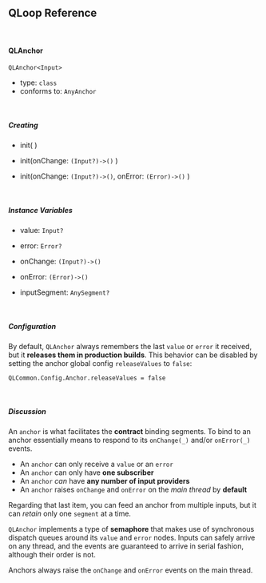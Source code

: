 
## QLoop Reference

<br />

#### QLAnchor

`QLAnchor<Input>`

- type: `class`
- conforms to: `AnyAnchor`

<br />

##### Creating

- init( )

- init(onChange: `(Input?)->()` )

- init(onChange: `(Input?)->()`, onError: `(Error)->()` )


<br />

##### Instance Variables

- value: `Input?`

- error: `Error?`

- onChange: `(Input?)->()`

- onError: `(Error)->()`

- inputSegment: `AnySegment?`


<br />

##### Configuration

By default, `QLAnchor` always remembers the last `value` or `error` it received, but
it  **releases them in production builds**. This behavior can be disabled by
setting the anchor global config `releaseValues` to `false`:

`QLCommon.Config.Anchor.releaseValues = false`

<br />

##### Discussion

An `anchor` is what facilitates the **contract** binding segments. To bind
to an anchor essentially means to respond to its `onChange(_)` and/or
`onError(_)` events.

- An `anchor` can only receive a `value` or an `error`
- An `anchor` can only have **one subscriber**
- An `anchor` *can* have **any number of input providers**
- An `anchor` raises `onChange` and `onError` on the *main thread* by **default**

Regarding that last item, you can feed an anchor from multiple inputs, but it can
*retain* only one `segment` at a time.

`QLAnchor` implements a type of **semaphore** that makes use of synchronous dispatch
queues around its `value` and `error` nodes. Inputs can safely arrive on any thread,
and the events are guaranteed to arrive in serial fashion, although their order is not.

Anchors always raise the `onChange` and `onError` events on the main thread.
